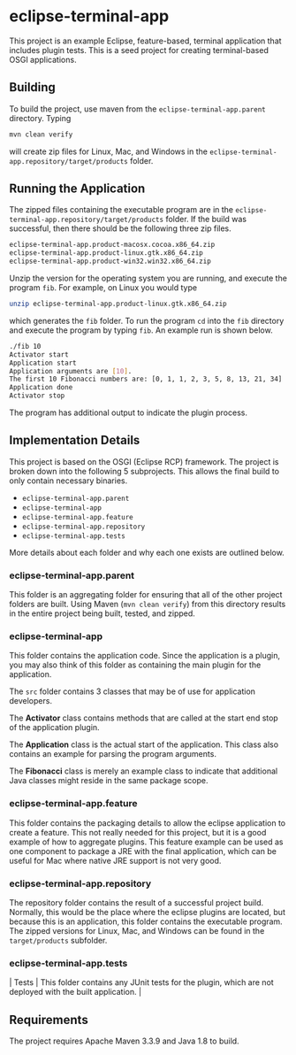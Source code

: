 # eclipse-terminal-app

This project is an example Eclipse, feature-based, terminal
application that includes plugin tests.  This is a seed project for
creating terminal-based OSGI applications.

## Building

To build the project, use maven from the `eclipse-terminal-app.parent`
directory. Typing

```bash
mvn clean verify
```

will create zip files for Linux, Mac, and Windows in the
`eclipse-terminal-app.repository/target/products` folder.

## Running the Application

The zipped files containing the executable program are in the
`eclipse-terminal-app.repository/target/products` folder.  If the
build was successful, then there should be the following three zip
files.

```bash
eclipse-terminal-app.product-macosx.cocoa.x86_64.zip
eclipse-terminal-app.product-linux.gtk.x86_64.zip
eclipse-terminal-app.product-win32.win32.x86_64.zip
```

Unzip the version for the operating system you are running, and
execute the program `fib`.  For example, on Linux you would type

```bash
unzip eclipse-terminal-app.product-linux.gtk.x86_64.zip
```

which generates the `fib` folder.  To run the program `cd` into the
`fib` directory and execute the program by typing `fib`.  An example
run is shown below.

```bash
./fib 10
Activator start
Application start
Application arguments are [10].
The first 10 Fibonacci numbers are: [0, 1, 1, 2, 3, 5, 8, 13, 21, 34]
Application done
Activator stop
```

The program has additional output to indicate the plugin process.

## Implementation Details

This project is based on the OSGI (Eclipse RCP) framework. The project
is broken down into the following 5 subprojects.  This allows the final
build to only contain necessary binaries.

* `eclipse-terminal-app.parent`
* `eclipse-terminal-app`
* `eclipse-terminal-app.feature`
* `eclipse-terminal-app.repository`
* `eclipse-terminal-app.tests`

More details about each folder and why each one exists are outlined
below.

### eclipse-terminal-app.parent

This folder is an aggregating folder for ensuring that all of the
other project folders are built.  Using Maven (`mvn clean verify`)
from this directory results in the entire project being built, tested,
and zipped.

### eclipse-terminal-app

This folder contains the application code.  Since the application is a
plugin, you may also think of this folder as containing the main
plugin for the application.

The `src` folder contains 3 classes that may be of use for application
developers.

The **Activator** class contains methods that are called at the start
end stop of the application plugin.

The **Application** class is the actual start of the application.
This class also contains an example for parsing the program arguments.

The **Fibonacci** class is merely an example class to indicate that
additional Java classes might reside in the same package scope.

### eclipse-terminal-app.feature

This folder contains the packaging details to allow the eclipse
application to create a feature.  This not really needed for this
project, but it is a good example of how to aggregate plugins.  This
feature example can be used as one component to package a JRE with the
final application, which can be useful for Mac where native JRE
support is not very good.

### eclipse-terminal-app.repository

The repository folder contains the result of a successful project
build.  Normally, this would be the place where the eclipse plugins
are located, but because this is an application, this folder contains
the executable program.  The zipped versions for Linux, Mac, and
Windows can be found in the `target/products` subfolder.

### eclipse-terminal-app.tests

| Tests  | This folder contains any JUnit tests for the plugin, which are not deployed with the built application.  |


## Requirements

The project requires Apache Maven 3.3.9 and Java 1.8 to build.

<!--  LocalWords:  OSGI RCP JUnit mvn cd src JRE
 -->
